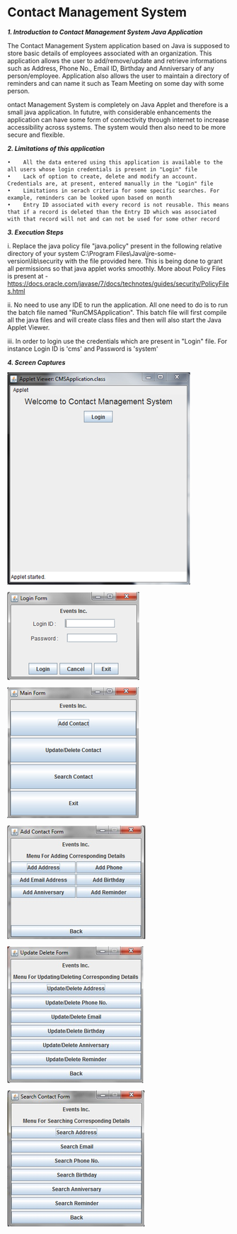 Contact Management System
====================================

_**1. Introduction to Contact Management System Java Application**_

The Contact Management System application based on Java is supposed to store basic details of employees associated with an organization. This application allows the user to add/remove/update and retrieve informations such as Address, Phone No., Email ID, Birthday and Anniversary of any person/employee. Application also allows the user to maintain a directory of reminders and can name it such as Team Meeting on some day with some person.

ontact Management System is completely on Java Applet and therefore is a small java application. In fututre, with considerable enhancements the application can have some form of connectivity through internet to increase accessibility across systems. The system would then also need to be more secure and flexible.


_**2. Limitations of this application**_

    •	 All the data entered using this application is available to the all users whose login credentials is present in "Login" file 
    •	 Lack of option to create, delete and modify an account. Credentials are, at present, entered manually in the "Login" file
    •	 Limitations in serach criteria for some specific searches. For example, reminders can be looked upon based on month
    •	 Entry ID associated with every record is not reusable. This means that if a record is deleted than the Entry ID which was associated with that record will not and can not be used for some other record
    
_**3. Execution Steps**_

i. Replace the java policy file "java.policy" present in the following relative directory of your system C:\Program Files\Java\jre-some-version\lib\security with the file provided here. This is being done to grant all permissions so that java applet works smoothly. More about Policy Files is present at - https://docs.oracle.com/javase/7/docs/technotes/guides/security/PolicyFiles.html
    
ii. No need to use any IDE to run the application. All one need to do is to run the batch file named "RunCMSApplication". This batch file will first compile all the java files and will create class files and then will also start the Java Applet Viewer.
	
iii. In order to login use the credentials which are present in "Login" file. For instance Login ID is 'cms' and Password is 'system'

_**4. Screen Captures**_

![Screen Captures](img-01.jpg)

![Screen Captures](img-02.jpg)

![Screen Captures](img-03.jpg)

![Screen Captures](img-04.jpg)

![Screen Captures](img-05.jpg)

![Screen Captures](img-06.jpg)